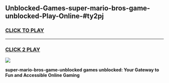 
## Unblocked-Games-super-mario-bros-game-unblocked-Play-Online-#ty2pj
<h3>
<a href="https://premium.freeplayer.one?title=super-mario-bros-game-unblocked&ref=24F">CLICK TO PLAY</a></h3>
<hr>

<h3>
<a href="https://premium.freeplayer.one?title=super-mario-bros-game-unblocked&ref=24F">CLICK 2 PLAY</a>
  
</h3>

<a href="https://premium.freeplayer.one?title=super-mario-bros-game-unblocked&ref=24F/"><img src="https://clearcache.store/games.png"></a>


**super-mario-bros-game-unblocked games unblocked: Your Gateway to Fun and Accessible Online Gaming**
